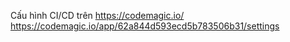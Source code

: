 Cấu hình CI/CD trên https://codemagic.io/
https://codemagic.io/app/62a844d593ecd5b783506b31/settings
